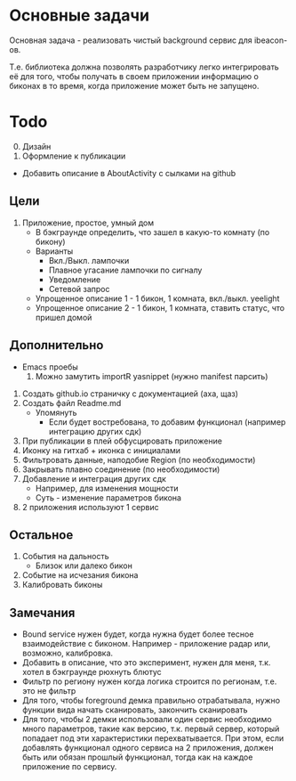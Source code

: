 Основные задачи
===============

Основная задача - реализовать чистый background сервис для ibeacon-ов.

Т.е. библиотека должна позволять разработчику легко интегрировать её для того, чтобы получать в своем приложении информацию о биконах в то время, когда приложение может быть не запущено.

Todo
====

0. Дизайн
1. Оформление к публикации
  * Добавить описание в AboutActivity с сылками на github

Цели
----

1. Приложение, простое, умный дом
   * В бэкграунде определить, что зашел в какую-то комнату (по бикону)
   * Варианты
     * Вкл./Выкл. лампочки
     * Плавное угасание лампочки по сигналу
     * Уведомление
     * Сетевой запрос
   * Упрощенное описание 1 - 1 бикон, 1 комната, вкл./выкл. yeelight
   * Упрощенное описание 2 - 1 бикон, 1 комната, ставить статус, что пришел домой

Дополнительно
-------------

* Emacs проебы
  1. Можно замутить importR yasnippet (нужно manifest парсить)

1. Создать github.io страничку с документацией (аха, щаз)
2. Создать файл Readme.md
   * Упомянуть
     * Если будет востребована, то добавим функционал (например интеграцию других сдк)
3. При публикации в плей обфусцировать приложение
4. Иконку на гитхаб + иконка с инициалами
5. Фильтровать данные, наподобие Region (по необходимости)
6. Закрывать плавно соединение (по необходимости)
7. Добавление и интеграция других сдк
   * Например, для изменения мощности
   * Суть - изменение параметров бикона
8. 2 приложения используют 1 сервис

Остальное
---------

1. События на дальность
   * Близок или далеко бикон
2. Событие на исчезания бикона
3. Калибровать биконы

Замечания
---------

* Bound service нужен будет, когда нужна будет более тесное взаимодействие с биконом. Например - приложение радар или, возможно, калибровка.
* Добавить в описание, что это эксперимент, нужен для меня, т.к. хотел в бэкграунде рюхнуть блютус
* Фильтр по региону нужен когда логика строится по регионам, т.е. это не фильтр
* Для того, чтобы foreground демка правильно отрабатывала, нужно функции вида начать сканировать, закончить сканировать
* Для того, чтобы 2 демки использовали один сервис необходимо много параметров, такие как версию, т.к. первый сервер, который попадает под эти характеристики перехватывается. При этом, если добавлять функционал одного сервиса на 2 приложения, должен быть или обязан прошлый функционал, тогда как на каждое приложение по сервису.
